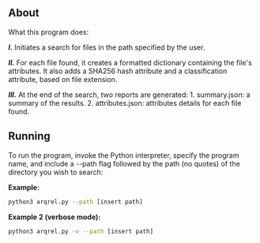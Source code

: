 ## About
What this program does:

***I.*** Initiates a search for files in the path specified by the user.

***II.*** For each file found, it creates a formatted dictionary containing the file's attributes. It also adds a SHA256 hash attribute and a classification attribute, based on file extension.

***III.*** At the end of the search, two reports are generated:
    1. summary.json: a summary of the results.
    2. attributes.json: attributes details for each file found.

## Running
To run the program, invoke the Python interpreter, specify the program name, and include a --path flag followed by the path (no quotes) of the directory you wish to search:

**Example:**
```sh
python3 arqrel.py --path [insert path]
```
**Example 2 (verbose mode):**
```sh
python3 arqrel.py -v --path [insert path]
```
